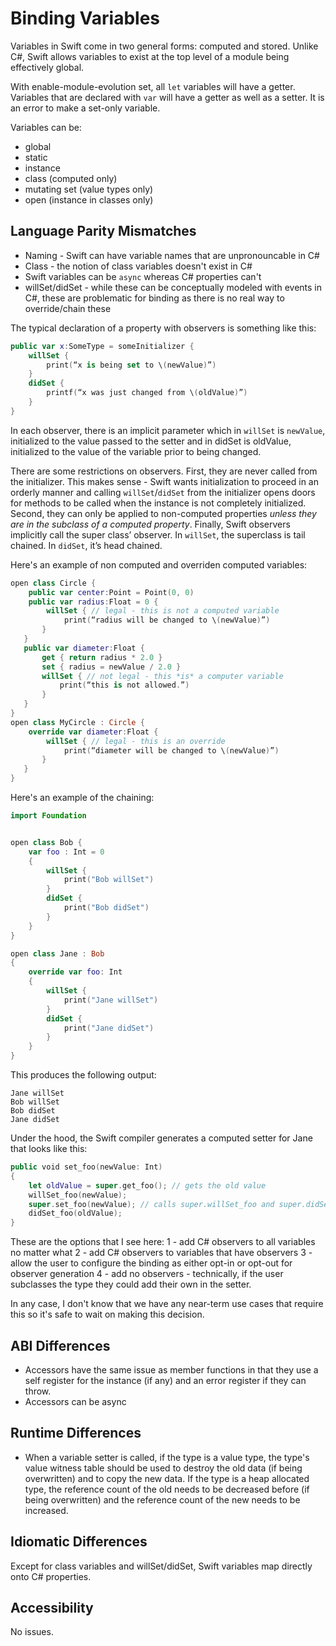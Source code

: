 # Binding Variables

Variables in Swift come in two general forms: computed and stored.  Unlike C#, Swift allows variables to exist at the top level of a module being effectively global.

With enable-module-evolution set, all `let` variables will have a getter. Variables that are declared with `var` will have a getter as well as a setter. It is an error to make a set-only variable.

Variables can be:
- global
- static
- instance
- class (computed only)
- mutating set (value types only)
- open (instance in classes only)

## Language Parity Mismatches
- Naming - Swift can have variable names that are unpronouncable in C#
- Class - the notion of class variables doesn't exist in C#
- Swift variables can be `async` whereas C# properties can't
- willSet/didSet - while these can be conceptually modeled with events in C#, these are problematic for binding as there is no real way to override/chain these

The typical declaration of a property with observers is something like this:
```swift
public var x:SomeType = someInitializer {
    willSet {
        print(“x is being set to \(newValue)”)
    }
    didSet {
        printf(“x was just changed from \(oldValue)”)
    }
}
```
In each observer, there is an implicit parameter which in `willSet` is `newValue`, initialized to the value passed to the setter and in didSet is oldValue, initialized to the value of the variable prior to being changed.

There are some restrictions on observers. First, they are never called from the initializer. This makes sense - Swift wants initialization to proceed in an orderly manner and calling `willSet`/`didSet` from the initializer opens doors for methods to be called when the instance is not completely initialized. Second, they can only be applied to non-computed properties *unless they are in the subclass of a computed property*. Finally, Swift observers implicitly call the super class’ observer. In `willSet`, the superclass is tail chained. In `didSet`, it’s head chained.

Here's an example of non computed and overriden computed variables:
```swift
open class Circle {
    public var center:Point = Point(0, 0)
    public var radius:Float = 0 {
        willSet { // legal - this is not a computed variable
            print(“radius will be changed to \(newValue)”)
       }
   }
   public var diameter:Float {
       get { return radius * 2.0 }
       set { radius = newValue / 2.0 }
       willSet { // not legal - this *is* a computer variable
           print(“this is not allowed.”)
       }
   }
}
open class MyCircle : Circle {
    override var diameter:Float {
        willSet { // legal - this is an override
            print(“diameter will be changed to \(newValue)”)
       }
   }
}
```

Here's an example of the chaining:
```swift
import Foundation


open class Bob {
    var foo : Int = 0
    {
        willSet {
            print("Bob willSet")
        }
        didSet {
            print("Bob didSet")
        }
    }
}

open class Jane : Bob
{
    override var foo: Int
    {
        willSet {
            print("Jane willSet")
        }
        didSet {
            print("Jane didSet")
        }
    }
}
```

This produces the following output:
```
Jane willSet
Bob willSet
Bob didSet
Jane didSet
```
Under the hood, the Swift compiler generates a computed setter for Jane that looks like this:
```swift
public void set_foo(newValue: Int)
{
    let oldValue = super.get_foo(); // gets the old value
    willSet_foo(newValue);
    super.set_foo(newValue); // calls super.willSet_foo and super.didSet_foo
    didSet_foo(oldValue);
}
```

These are the options that I see here:
1 - add C# observers to all variables no matter what
2 - add C# observers to variables that have observers
3 - allow the user to configure the binding as either opt-in or opt-out for observer generation
4 - add no observers - technically, if the user subclasses the type they could add their own in the setter.

In any case, I don't know that we have any near-term use cases that require this so it's safe to wait on making this decision.

## ABI Differences
- Accessors have the same issue as member functions in that they use a self register for the instance (if any) and an error register if they can throw.
- Accessors can be async

## Runtime Differences
- When a variable setter is called, if the type is a value type, the type's value witness table should be used to destroy the old data (if being overwritten) and to copy the new data. If the type is a heap allocated type, the reference count of the old needs to be decreased before (if being overwritten) and the reference count of the new needs to be increased.

## Idiomatic Differences
Except for class variables and willSet/didSet, Swift variables map directly onto C# properties.

## Accessibility
No issues.
